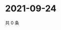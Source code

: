 # 2021-09-24

共 0 条

<!-- BEGIN WEIBO -->
<!-- 最后更新时间 Fri Sep 24 2021 09:47:56 GMT+0800 (China Standard Time) -->

<!-- END WEIBO -->
